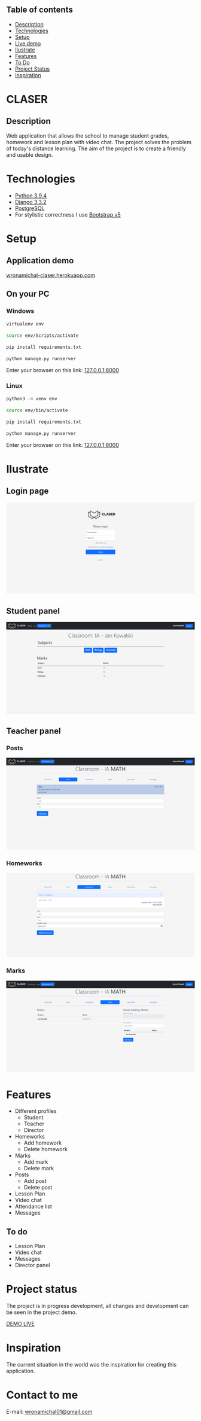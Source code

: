 ## Table of contents
* [Description](#description)
* [Technologies](#technologies)
* [Setup](#setup)
* [Live demo](#application-demo)
* [Ilustrate](#ilustrate)
* [Features](#features)
* [To Do](#to-do)
* [Project Status](#project-status)
* [Inspiration](#inspiration)

# CLASER
## Description
Web application that allows the school to
manage student grades, homework and
lesson plan with video chat. The project solves 
the problem of today's distance learning. 
The aim of the project is to create a friendly and usable design.

# Technologies
* [Python 3.9.4](https://www.python.org/)
* [Django 3.3.2](https://www.djangoproject.com/)
* [PostgreSQL](https://www.postgresql.org/)
* For stylistic correctness I use [Bootstrap v5](https://getbootstrap.com/)

# Setup
## Application demo
[wronamichal-claser.herokuapp.com](https://wronamichal-claser.herokuapp.com/)

## On your PC
### Windows
```bash
virtualenv env
```
```bash
source env/Scripts/activate
```
```bash
pip install requirements.txt
```
```bash
python manage.py runserver
```
Enter your browser on this link: [127.0.0.1:8000](http://127.0.0.1:8000/)
### Linux
```bash
python3 -m venv env
```
```bash
source env/bin/activate
```
```bash
pip install requirements.txt
```
```bash
python manage.py runserver
```
Enter your browser on this link: [127.0.0.1:8000](http://127.0.0.1:8000/)

# Ilustrate

## Login page
![Login page](images_readme/login_page.PNG)

## Student panel
![Student panel](images_readme/student_panel.PNG)

## Teacher panel
### Posts
![Student panel](images_readme/teacher_panel_posts.PNG)

### Homeworks
![Student panel](images_readme/teacher_panel_homework.PNG)

### Marks
![Student panel](images_readme/teacher_panel_marks.PNG)

# Features
- Different profiles
  - Student
  - Teacher
  - Director
- Homeworks
  - Add homework 
  - Delete homework
- Marks
  - Add mark
  - Delete mark
- Posts
  - Add post
  - Delete post
- Lesson Plan
- Video chat
- Attendance list
- Messages

## To do
- Lesson Plan
- Video chat
- Messages
- Director panel

# Project status
The project is in progress development, all changes and development can be seen in the project demo.

[DEMO LIVE](https://wronamichal-claser.herokuapp.com/)

# Inspiration
The current situation in the world was the inspiration for creating this application.

# Contact to me
E-mail: wronamichal01@gmail.com




